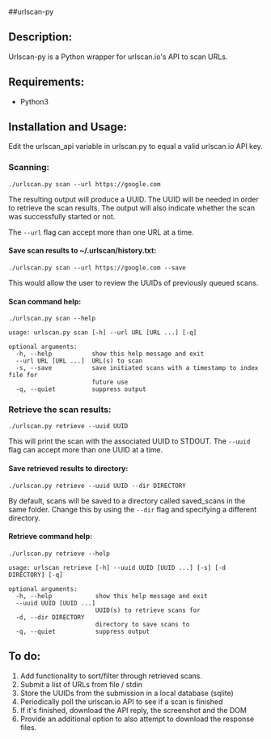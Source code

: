 ##urlscan-py

## Description:

Urlscan-py is a Python wrapper for urlscan.io's API to scan URLs.


## Requirements:

- Python3


## Installation and Usage:

Edit the urlscan_api variable in urlscan.py to equal a valid urlscan.io API key.


### Scanning:

`./urlscan.py scan --url https://google.com`

The resulting output will produce a UUID. The UUID will be needed in order to retrieve the scan results. The output will also indicate whether the scan was successfully started or not.

The `--url` flag can accept more than one URL at a time.

#### Save scan results to ~/.urlscan/history.txt:

`./urlscan.py scan --url https://google.com --save`

This would allow the user to review the UUIDs of previously queued scans.

#### Scan command help:

```
./urlscan.py scan --help

usage: urlscan.py scan [-h] --url URL [URL ...] [-q]

optional arguments:
  -h, --help           show this help message and exit
  --url URL [URL ...]  URL(s) to scan
  -s, --save           save initiated scans with a timestamp to index file for
                       future use
  -q, --quiet          suppress output
```



### Retrieve the scan results:

`./urlscan.py retrieve --uuid UUID`

This will print the scan with the associated UUID to STDOUT. The `--uuid` flag can accept more than one UUID at a time.

#### Save retrieved results to directory:

`./urlscan.py retrieve --uuid UUID --dir DIRECTORY`

By default, scans will be saved to a directory called saved_scans in the same folder. Change this by using the `--dir` flag and specifying a different directory.


#### Retrieve command help:

```
./urlscan.py retrieve --help

usage: urlscan retrieve [-h] --uuid UUID [UUID ...] [-s] [-d DIRECTORY] [-q]

optional arguments:
  -h, --help            show this help message and exit
  --uuid UUID [UUID ...]
                        UUID(s) to retrieve scans for
  -d, --dir DIRECTORY
                        directory to save scans to
  -q, --quiet           suppress output
```


## To do:

1.  Add functionality to sort/filter through retrieved scans.
2. Submit a list of URLs from file / stdin
3. Store the UUIDs from the submission in a local database (sqlite)
4. Periodically poll the urlscan.io API to see if a scan is finished
5. If it's finished, download the API reply, the screenshot and the DOM
6. Provide an additional option to also attempt to download the response
  files.
